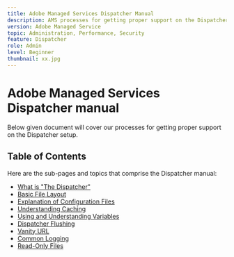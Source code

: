 ```yaml
---
title: Adobe Managed Services Dispatcher Manual
description: AMS processes for getting proper support on the Dispatcher setup.
version: Adobe Managed Service
topic: Administration, Performance, Security
feature: Dispatcher
role: Admin
level: Beginner
thumbnail: xx.jpg
---
```


# Adobe Managed Services Dispatcher manual

Below given document will cover our processes for getting proper support on the Dispatcher setup.

## Table of Contents

Here are the sub-pages and topics that comprise the Dispatcher manual:

- [What is "The Dispatcher"](./what-is-the-dispatcher.md)
- [Basic File Layout](./basic-file-layout.md)
- [Explanation of Configuration Files](./explanation-config-files.md)
- [Understanding Caching](./understanding-cache.md)
- [Using and Understanding Variables](./variables.md)
- [Dispatcher Flushing](./disp-flushing.md)
- [Vanity URL](./disp-vanity-url.md)
- [Common Logging](./common-logs.md)
- [Read-Only Files](./immutable-files.md)